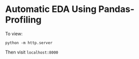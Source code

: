 # Automatic EDA Using Pandas-Profiling

To view:

```
python -m http.server
```

Then visit `localhost:8000`
